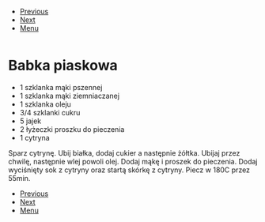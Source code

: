 <!-- Navigation Menu Start -->

- [Previous](<Babeczki.md>)
- [Next](<Bezy.md>)
- [Menu](<README.md>)

<div style="margin-bottom: 50px"></div>

<!-- /Navigation Menu Start -->


# Babka piaskowa

- 1 szklanka mąki pszennej
- 1 szklanka mąki ziemniaczanej
- 1 szklanka oleju
- 3/4 szklanki cukru
- 5 jajek
- 2 łyżeczki proszku do pieczenia
- 1 cytryna

Sparz cytrynę. Ubij białka, dodaj cukier a następnie żółtka. Ubijaj przez chwilę, następnie wlej powoli olej. Dodaj mąkę i proszek do pieczenia. Dodaj wyciśnięty sok z cytryny oraz startą skórkę z cytryny. Piecz w 180C przez 55min.


<!-- Navigation Menu End -->

- [Previous](<Babeczki.md>)
- [Next](<Bezy.md>)
- [Menu](<README.md>)

<div style="margin-bottom: 50px"></div>

<!-- /Navigation Menu End -->